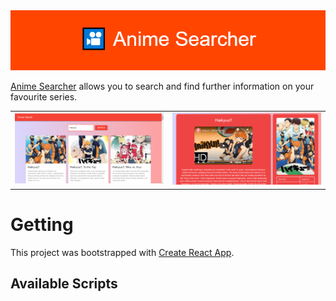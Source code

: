 <img src="images/GithubBanner.png" height=  width>

[Anime Searcher](https://anime-searcher.netlify.app/anime/20583) allows you to search and find further information on your favourite series.

<table>
<tr>
<td><img src="images/Homepage.PNG"  ></td>
<td><img src="images/AnimePage.PNG" height=  width></td>
</tr></table>

# Getting

This project was bootstrapped with [Create React App](https://github.com/facebook/create-react-app).

## Available Scripts
